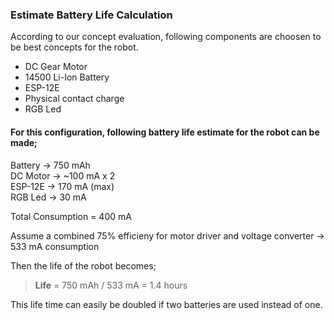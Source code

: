 ### Estimate Battery Life Calculation
According to our concept evaluation, following components are choosen to be best concepts for the robot.
* DC Gear Motor
* 14500 Li-Ion Battery
* ESP-12E
* Physical contact charge
* RGB Led

#### For this configuration, following battery life estimate for the robot can be made;

Battery &rightarrow; 750 mAh  
DC Motor &rightarrow; ~100 mA x 2  
ESP-12E &rightarrow; 170 mA (max)  
RGB Led &rightarrow; 30 mA  

Total Consumption = 400 mA

Assume a combined 75% efficieny for motor driver and voltage converter &rightarrow; 533 mA consumption

Then the life of the robot becomes;

>**Life** = 750 mAh / 533 mA = 1.4 hours

This life time can easily be doubled if two batteries are used instead of one.
